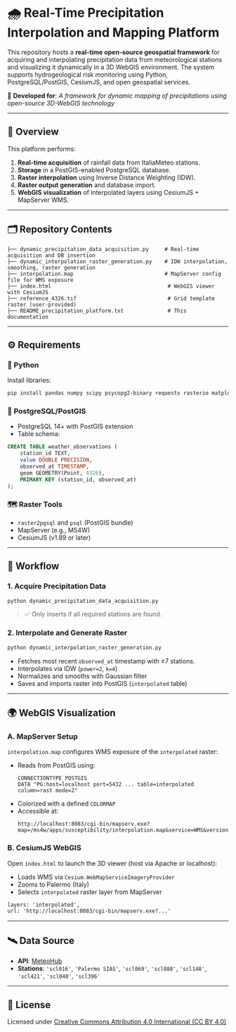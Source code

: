 # 🌧️ Real-Time Precipitation Interpolation and Mapping Platform

This repository hosts a **real-time open-source geospatial framework** for acquiring and interpolating precipitation data from meteorological stations and visualizing it dynamically in a 3D WebGIS environment. The system supports hydrogeological risk monitoring using Python, PostgreSQL/PostGIS, CesiumJS, and open geospatial services.

🔬 **Developed for**: *A framework for dynamic mapping of precipitations using open-source 3D-WebGIS technology*

---

## 📌 Overview

This platform performs:
1. **Real-time acquisition** of rainfall data from ItaliaMeteo stations.
2. **Storage** in a PostGIS-enabled PostgreSQL database.
3. **Raster interpolation** using Inverse Distance Weighting (IDW).
4. **Raster output generation** and database import.
5. **WebGIS visualization** of interpolated layers using CesiumJS + MapServer WMS.

---

## 🗂 Repository Contents

```
├── dynamic_precipitation_data_acquisition.py     # Real-time acquisition and DB insertion
├── dynamic_interpolation_raster_generation.py    # IDW interpolation, smoothing, raster generation
├── interpolation.map                             # MapServer config file for WMS exposure
├── index.html                                     # WebGIS viewer with CesiumJS
├── reference_4326.tif                             # Grid template raster (user-provided)
├── README_precipitation_platform.txt              # This documentation
```

---

## ⚙️ Requirements

### 🐍 Python
Install libraries:
```bash
pip install pandas numpy scipy psycopg2-binary requests rasterio matplotlib scikit-learn
```

### 🐘 PostgreSQL/PostGIS
- PostgreSQL 14+ with PostGIS extension
- Table schema:
```sql
CREATE TABLE weather_observations (
    station_id TEXT,
    value DOUBLE PRECISION,
    observed_at TIMESTAMP,
    geom GEOMETRY(Point, 4326),
    PRIMARY KEY (station_id, observed_at)
);
```

### 🗺️ Raster Tools
- `raster2pgsql` and `psql` (PostGIS bundle)
- MapServer (e.g., MS4W)
- CesiumJS (v1.89 or later)

---

## 🚀 Workflow

### 1. Acquire Precipitation Data

```bash
python dynamic_precipitation_data_acquisition.py
```

> ✅ Only inserts if all required stations are found.

### 2. Interpolate and Generate Raster

```bash
python dynamic_interpolation_raster_generation.py
```

- Fetches most recent `observed_at` timestamp with ≥7 stations.
- Interpolates via IDW (`power=2`, `k=4`)
- Normalizes and smooths with Gaussian filter
- Saves and imports raster into PostGIS (`interpolated` table)

---

## 🌍 WebGIS Visualization

### A. MapServer Setup

`interpolation.map` configures WMS exposure of the `interpolated` raster:
- Reads from PostGIS using:
  ```plaintext
  CONNECTIONTYPE POSTGIS
  DATA "PG:host=localhost port=5432 ... table=interpolated column=rast mode=2"
  ```
- Colorized with a defined `COLORMAP`
- Accessible at:
  ```
  http://localhost:8083/cgi-bin/mapserv.exe?map=/ms4w/apps/susceptibility/interpolation.map&service=WMS&version=1.1.1&request=GetCapabilities
  ```

### B. CesiumJS WebGIS

Open `index.html` to launch the 3D viewer (host via Apache or localhost):

- Loads WMS via `Cesium.WebMapServiceImageryProvider`
- Zooms to Palermo (Italy)
- Selects `interpolated` raster layer from MapServer

```html
layers: 'interpolated',
url: 'http://localhost:8083/cgi-bin/mapserv.exe?...'
```

---

## 🛰️ Data Source

- **API**: [MeteoHub](https://meteohub.mistralportal.it/)
- **Stations**: `'scl016'`, `'Palermo SIAS'`, `'scl069'`, `'scl088'`, `'scl148'`, `'scl421'`, `'scl040'`, `'scl396'`



---

## 📝 License

Licensed under [Creative Commons Attribution 4.0 International (CC BY 4.0)](https://creativecommons.org/licenses/by/4.0/)

